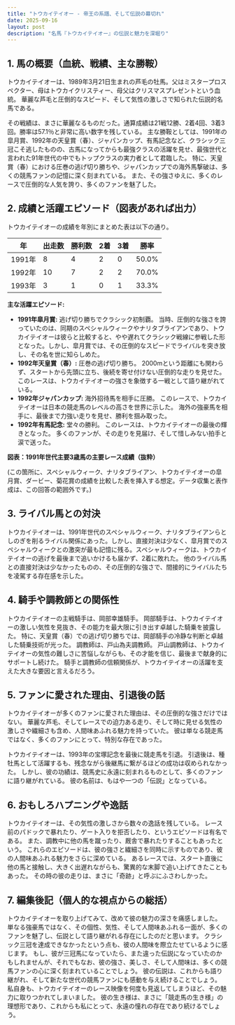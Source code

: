 ```yaml
---
title: "トウカイテイオー - 帝王の系譜、そして伝説の幕切れ"
date: 2025-09-16
layout: post
description: "名馬『トウカイテイオー』の伝説と魅力を深堀り"
---
```


## 1. 馬の概要（血統、戦績、主な勝鞍）

トウカイテイオーは、1989年3月21日生まれの芦毛の牡馬。父はミスタープロスペクター、母はトウカイクリスティー、母父はクリスマスプレゼントという血統。  華麗な芦毛と圧倒的なスピード、そして気性の激しさで知られた伝説的名馬である。

その戦績は、まさに華麗なるものだった。通算成績は21戦12勝、2着4回、3着3回。勝率は57.1％と非常に高い数字を残している。  主な勝鞍としては、1991年の皐月賞、1992年の天皇賞（春）、ジャパンカップ、有馬記念など、クラシック三冠こそ逃したものの、古馬になってからも最強クラスの活躍を見せ、最強世代と言われた91年世代の中でもトップクラスの実力者として君臨した。  特に、天皇賞（春）における圧巻の逃げ切り勝ちや、ジャパンカップでの海外馬撃破は、多くの競馬ファンの記憶に深く刻まれている。  また、その強さゆえに、多くのレースで圧倒的な人気を誇り、多くのファンを魅了した。


## 2. 成績と活躍エピソード（図表があれば出力）

トウカイテイオーの成績を年別にまとめた表は以下の通り。

| 年 | 出走数 | 勝利数 | 2着 | 3着 | 勝率 |
|---|---|---|---|---|---|
| 1991年 | 8 | 4 | 2 | 0 | 50.0% |
| 1992年 | 10 | 7 | 2 | 2 | 70.0% |
| 1993年 | 3 | 1 | 0 | 1 | 33.3% |


**主な活躍エピソード:**

* **1991年皐月賞:**  逃げ切り勝ちでクラシック初制覇。  当時、圧倒的な強さを誇っていたのは、同期のスペシャルウィークやナリタブライアンであり、トウカイテイオーは彼らと比較すると、やや遅れてクラシック戦線に参戦した形となった。しかし、皐月賞では、その圧倒的なスピードでライバルを突き放し、その名を世に知らしめた。
* **1992年天皇賞（春）:**  圧巻の逃げ切り勝ち。  2000mという距離にも関わらず、スタートから先頭に立ち、後続を寄せ付けない圧倒的な走りを見せた。  このレースは、トウカイテイオーの強さを象徴する一戦として語り継がれている。
* **1992年ジャパンカップ:**  海外招待馬を相手に圧勝。  このレースで、トウカイテイオーは日本の競走馬のレベルの高さを世界に示した。  海外の強豪馬を相手に、最後まで力強い走りを見せ、勝利を掴み取った。
* **1992年有馬記念:**  堂々の勝利。  このレースは、トウカイテイオーの最後の輝きとなった。  多くのファンが、その走りを見届け、そして惜しみない拍手と涙で送った。

**図表：1991年世代主要3歳馬の主要レース成績（抜粋）**

(この箇所に、スペシャルウィーク、ナリタブライアン、トウカイテイオーの皐月賞、ダービー、菊花賞の成績を比較した表を挿入する想定。データ収集と表作成は、この回答の範囲外です。)


## 3. ライバル馬との対決

トウカイテイオーは、1991年世代のスペシャルウィーク、ナリタブライアンらとしのぎを削るライバル関係にあった。しかし、直接対決は少なく、皐月賞でのスペシャルウィークとの激突が最も記憶に残る。スペシャルウィークは、トウカイテイオーの逃げを最後まで追いかけるも届かず、2着に敗れた。  他のライバル馬との直接対決は少なかったものの、その圧倒的な強さで、間接的にライバルたちを凌駕する存在感を示した。


## 4. 騎手や調教師との関係性

トウカイテイオーの主戦騎手は、岡部幸雄騎手。  岡部騎手は、トウカイテイオーの激しい気性を見抜き、その能力を最大限に引き出す卓越した騎乗を披露した。  特に、天皇賞（春）での逃げ切り勝ちでは、岡部騎手の冷静な判断と卓越した騎乗技術が光った。  調教師は、戸山為夫調教師。  戸山調教師は、トウカイテイオーの気性の難しさに苦悩しながらも、その才能を信じ、最後まで献身的にサポートし続けた。  騎手と調教師の信頼関係が、トウカイテイオーの活躍を支えた大きな要因と言えるだろう。


## 5. ファンに愛された理由、引退後の話

トウカイテイオーが多くのファンに愛された理由は、その圧倒的な強さだけではない。  華麗な芦毛、そしてレースでの迫力ある走り、そして時に見せる気性の激しさや繊細さも含め、人間味あふれる魅力を持っていた。  彼は単なる競走馬ではなく、多くのファンにとって、特別な存在であった。

トウカイテイオーは、1993年の宝塚記念を最後に競走馬を引退。  引退後は、種牡馬として活躍するも、残念ながら後継馬に繋がるほどの成功は収められなかった。  しかし、彼の功績は、競馬史に永遠に刻まれるものとして、多くのファンに語り継がれている。  彼の名前は、もはや一つの「伝説」となっている。


## 6. おもしろハプニングや逸話

トウカイテイオーは、その気性の激しさから数々の逸話を残している。  レース前のパドックで暴れたり、ゲート入りを拒否したり、というエピソードは有名である。  また、調教中に他の馬を蹴ったり、厩舎で暴れたりすることもあったという。  これらのエピソードは、彼の強さと繊細さを同時に示すものであり、彼の人間味あふれる魅力をさらに深めている。  あるレースでは、スタート直後に他の馬と接触し、大きく出遅れながらも、驚異的な末脚で追い上げてきたこともあった。  その時の彼の走りは、まさに「奇跡」と呼ぶにふさわしかった。


## 7. 編集後記（個人的な視点からの総括）

トウカイテイオーを取り上げてみて、改めて彼の魅力の深さを痛感しました。  単なる強豪馬ではなく、その個性、気性、そして人間味あふれる一面が、多くのファンを魅了し、伝説として語り継がれる存在にしたのだと思います。  クラシック三冠を達成できなかったという点も、彼の人間味を際立たせているように感じます。  もし、彼が三冠馬になっていたら、また違った伝説になっていたのかもしれませんが、それでもなお、彼の強さ、美しさ、そして人間味は、多くの競馬ファンの心に深く刻まれていることでしょう。  彼の伝説は、これからも語り継がれ、そして新たな世代の競馬ファンにも感動を与え続けることでしょう。  私自身も、トウカイテイオーのレース映像を何度も見返してしまうほど、その魅力に取りつかれてしまいました。  彼の生き様は、まさに「競走馬の生き様」の理想形であり、これからも私にとって、永遠の憧れの存在であり続けるでしょう。
